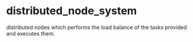 # distributed_node_system
distributed nodes which performs the load balance of the tasks provided and executes them.
